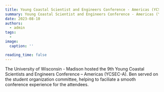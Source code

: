 ```yaml
---
title: Young Coastal Scientist and Engineers Conference - Americas (YCSEC-A)
summary: Young Coastal Scientist and Engineers Conference - Americas (YCSEC-A) student organizing committee
date: 2023-08-10
authors:
  - admin
tags:
  -
image:
  caption: ''

reading_time: false
---
```


The University of Wisconsin - Madison hosted the 9th Young Coastal Scientists and Engineers Conference – Americas (YCSEC-A).  Ben served on the student organization committee, helping to faciliate a smooth conference experience for the attendees.